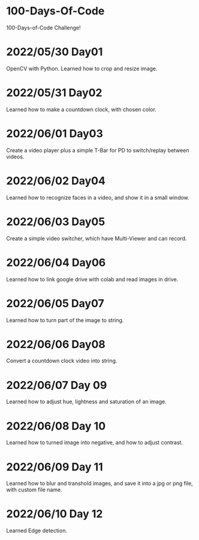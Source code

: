 # 100-Days-Of-Code

100-Days-of-Code Challenge!

# 2022/05/30 Day01

OpenCV with Python. 
Learned how to crop and resize image.

# 2022/05/31 Day02

Learned how to make a countdown clock, with chosen color.

# 2022/06/01 Day03

Create a video player plus a simple T-Bar for PD to switch/replay between videos. 

# 2022/06/02 Day04

Learned how to recognize faces in a video, and show it in a small window.

# 2022/06/03 Day05

Create a simple video switcher, which have Multi-Viewer and can record.

# 2022/06/04 Day06

Learned how to link google drive with colab and read images in drive.

# 2022/06/05 Day07

Learned how to turn part of the image to string.

# 2022/06/06 Day08

Convert a countdown clock video into string.

# 2022/06/07 Day 09

Learned how to adjust hue, lightness and saturation of an image.

# 2022/06/08 Day 10

Learned how to turned image into negative, and how to adjust contrast.

# 2022/06/09 Day 11

Learned how to blur and transhold images, and save it into a jpg or png file, with custom file name.

# 2022/06/10 Day 12

Learned Edge detection.
